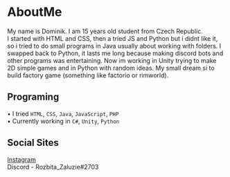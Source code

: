 # AboutMe
My name is Dominik. I am 15 years old student from Czech Republic. <br>
I started with HTML and CSS, then a tried JS and Python but i didnt like it, so i tried to do small programs in Java usually about working with folders. I swapped back to Python, it lasts me long because making discord bots and other programs was entertaining.
Now im working in Unity trying to make 2D simple games and in Python with random ideas.
My small dream si to build factory game (something like factorio or rimworld).

## Programing
• I tried `HTML`, `CSS`, `Java`, `JavaScript`, `PHP` <br>
• Currently working in `C#`, `Unity`, `Python`

## Social Sites
[Instagram](https://instagram.com/rozbita_zaluzie/) <br>
Discord - Rozbita_Zaluzie#2703
